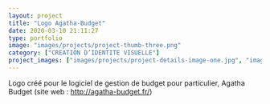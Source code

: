 ```yaml
---
layout: project
title: "Logo Agatha-Budget"
date: 2020-03-10 21:11:27
type: portfolio
image: "images/projects/project-thumb-three.png"
category: ["CREATION D’IDENTITE VISUELLE"]
project_images: ["images/projects/project-details-image-one.jpg", "images/projects/project-details-image-two.jpg"]
---
```


Logo créé pour le logiciel de gestion de budget pour particulier, Agatha Budget (site web : http://agatha-budget.fr/)